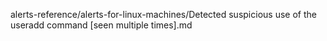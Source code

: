 alerts-reference/alerts-for-linux-machines/Detected suspicious use of the useradd command [seen multiple times].md
